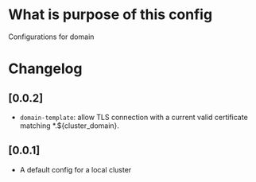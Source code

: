 # What is purpose of this config 

Configurations for domain

# Changelog

## [0.0.2]

- `domain-template`: allow TLS connection with a current valid certificate matching *.${cluster_domain}.

## [0.0.1]

- A default config for a local cluster
